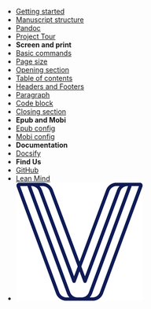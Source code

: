 - [Getting started](/)
- [Manuscript structure](manuscript.md)
- [Pandoc](pandoc.md)
- [Project Tour](tour.md)
- **Screen and print**
- [Basic commands](basic-commands.md)
- [Page size](page-size.md)
- [Opening section](opening-section.md)
- [Table of contents](table-of-contents.md)
- [Headers and Footers](headers-footers.md)
- [Paragraph](paragraph.md)
- [Code block](code-block.md)
- [Closing section](closing-section.md)
- **Epub and Mobi**
- [Epub config](epub.md)
- [Mobi config](mobi.md)
- **Documentation**
- [Docsify](docsify.md)
- **Find Us**
- [GitHub](https://github.com/lean-mind/codigo-sostenible-book-converter-format)
- [Lean Mind](https://leanmind.es/es/)
- ![savvily logo](resources/images/logo.png)
